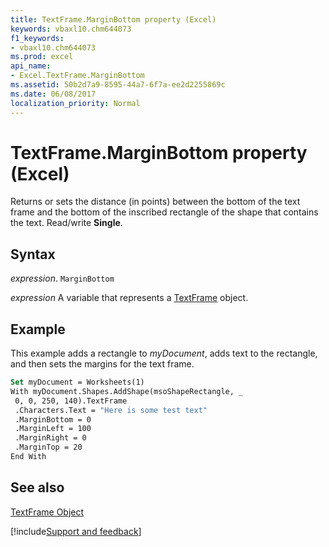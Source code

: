 ```yaml
---
title: TextFrame.MarginBottom property (Excel)
keywords: vbaxl10.chm644073
f1_keywords:
- vbaxl10.chm644073
ms.prod: excel
api_name:
- Excel.TextFrame.MarginBottom
ms.assetid: 50b2d7a9-8595-44a7-6f7a-ee2d2255869c
ms.date: 06/08/2017
localization_priority: Normal
---
```



# TextFrame.MarginBottom property (Excel)

Returns or sets the distance (in points) between the bottom of the text frame and the bottom of the inscribed rectangle of the shape that contains the text. Read/write  **Single**.


## Syntax

_expression_. `MarginBottom`

_expression_ A variable that represents a [TextFrame](Excel.TextFrame.md) object.


## Example

This example adds a rectangle to _myDocument_, adds text to the rectangle, and then sets the margins for the text frame.


```vb
Set myDocument = Worksheets(1) 
With myDocument.Shapes.AddShape(msoShapeRectangle, _ 
 0, 0, 250, 140).TextFrame 
 .Characters.Text = "Here is some test text" 
 .MarginBottom = 0 
 .MarginLeft = 100 
 .MarginRight = 0 
 .MarginTop = 20 
End With
```


## See also


[TextFrame Object](Excel.TextFrame.md)

[!include[Support and feedback](~/includes/feedback-boilerplate.md)]